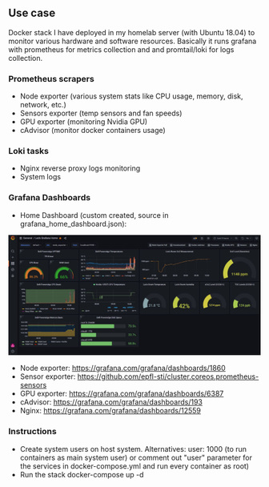 ## Use case

Docker stack I have deployed in my homelab server (with Ubuntu 18.04) to monitor various hardware and software resources.
Basically it runs grafana with prometheus for metrics collection and and promtail/loki for logs collection.

### Prometheus scrapers
- Node exporter (various system stats like CPU usage, memory, disk, network, etc.)
- Sensors exporter (temp sensors and fan speeds)
- GPU exporter (monitoring Nvidia GPU)
- cAdvisor (monitor docker containers usage)

### Loki tasks
- Nginx reverse proxy logs monitoring
- System logs

### Grafana Dashboards
- Home Dashboard (custom created, source in grafana_home_dashboard.json):

![Alt text](dashboard.jpg)

- Node exporter: https://grafana.com/grafana/dashboards/1860
- Sensor exporter: https://github.com/epfl-sti/cluster.coreos.prometheus-sensors
- GPU exporter: https://grafana.com/grafana/dashboards/6387
- cAdvisor: https://grafana.com/grafana/dashboards/193
- Nginx: https://grafana.com/grafana/dashboards/12559

### Instructions
- Create system users on host system. Alternatives: user: 1000 (to run containers as main system user) or comment out "user" parameter for the services in docker-compose.yml and run every container as root)
- Run the stack docker-compose up -d
